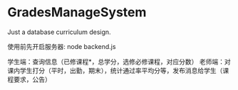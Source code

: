 # GradesManageSystem
Just a database curriculum design.

使用前先开启服务器:
    node backend.js

学生端：查询信息（已修课程*，总学分，选修必修课程，对应分数）
老师端：对课内学生打分（平时，出勤，期末），统计通过率平均分等，发布消息给学生（课程要求，公告）
